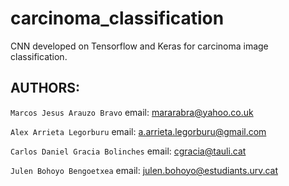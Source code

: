 # carcinoma_classification
CNN developed on Tensorflow and Keras for carcinoma image classification.


## AUTHORS:
```Marcos Jesus Arauzo Bravo``` email: mararabra@yahoo.co.uk

```Alex Arrieta Legorburu``` email: a.arrieta.legorburu@gmail.com

```Carlos Daniel Gracia Bolinches``` email: cgracia@tauli.cat

```Julen Bohoyo Bengoetxea``` email: julen.bohoyo@estudiants.urv.cat
